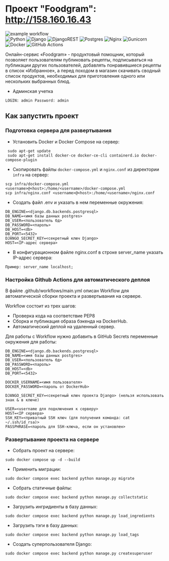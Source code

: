 # Проект "Foodgram": http://158.160.16.43

![example workflow](https://github.com/LevityLoveLight/foodgram-project-react/actions/workflows/main.yml/badge.svg)  
![Python](https://img.shields.io/badge/python-3670A0?style=for-the-badge&logo=python&logoColor=ffdd54)
![Django](https://img.shields.io/badge/django-%23092E20.svg?style=for-the-badge&logo=django&logoColor=white)
![DjangoREST](https://img.shields.io/badge/DJANGO-REST-ff1709?style=for-the-badge&logo=django&logoColor=white&color=ff1709&labelColor=gray)
![Postgres](https://img.shields.io/badge/postgres-%23316192.svg?style=for-the-badge&logo=postgresql&logoColor=white)
![Nginx](https://img.shields.io/badge/nginx-%23009639.svg?style=for-the-badge&logo=nginx&logoColor=white)
![Gunicorn](https://img.shields.io/badge/gunicorn-%298729.svg?style=for-the-badge&logo=gunicorn&logoColor=white)
![Docker](https://img.shields.io/badge/docker-%230db7ed.svg?style=for-the-badge&logo=docker&logoColor=white)
![GitHub Actions](https://img.shields.io/badge/github%20actions-%232671E5.svg?style=for-the-badge&logo=githubactions&logoColor=white)

Онлайн-сервис «Foodgram» - продуктовый помощник, который позволяет пользователям публиковать рецепты, подписываться на публикации других пользователей, добавлять понравившиеся рецепты в список «Избранное», а перед походом в магазин скачивать сводный список продуктов, необходимых для приготовления одного или нескольких выбранных блюд.

- Админская учетка
```
LOGIN: admin Password: admin
```
## Как запустить проект

### Подготовка сервера для развертывания 

- Установить Docker и Docker Compose на сервер:
```
 sudo apt-get update
 sudo apt-get install docker-ce docker-ce-cli containerd.io docker-compose-plugin
 ```

 - Скопировать файлы `docker-compose.yml` и `nginx.conf` из директории `infra` на сервер:
 ```
 scp infra/docker-compose.yml <username>@<host>:/home/<username>/docker-compose.yml
 scp infra/nginx.conf <username>@<host>:/home/<username>/nginx.conf
 ```

- Создать файл .env и указать в нем переменные окружения:
```
DB_ENGINE=<django.db.backends.postgresql>
DB_NAME=<имя базы данных postgres>
DB_USER=<пользователь бд>
DB_PASSWORD=<пароль>
DB_HOST=<db>
DB_PORT=<5432>
DJANGO_SECRET_KEY=<секретный ключ Django>
HOST=<IP-адрес сервера>
```

- В конфигурационном файле nginx.conf в строке server_name указать IP-адрес сервера:
```
Пример: server_name localhost;
```

### Настройка Github Actions для автоматического деплоя

В файле .github/workflows/main.yml описан Workflow для автоматической сборки проекта и развертывания на сервере. 

Workflow состоит из трех шагов:

- Проверка кода на соответствие PEP8
- Сборка и публикация образа бэкенда на DockerHub.
- Автоматический деплой на удаленный сервер.

Для работы с Workflow нужно добавить в GitHub Secrets переменные окружения для работы:

```
DB_ENGINE=<django.db.backends.postgresql>
DB_NAME=<имя базы данных postgres>
DB_USER=<пользователь бд>
DB_PASSWORD=<пароль>
DB_HOST=<db>
DB_PORT=<5432>

DOCKER_USERNAME=<имя пользователя>
DOCKER_PASSWORD=<пароль от DockerHub>

DJANGO_SECRET_KEY=<секретный ключ проекта Django> (нельзя использовать знак & в ключе)

USER=<username для подключения к серверу>
HOST=<IP сервера>
SSH_KEY=<приватный SSH ключ (для получения команда: cat ~/.ssh/id_rsa)>
PASSPHRASE=<пароль для SSH-ключа, если он установлен>
```

### Развертывание проекта на сервере

- Собрать проект на сервере:
```
sudo docker compose up -d --build
```

- Применить миграции:
```
sudo docker compose exec backend python manage.py migrate
```

- Собрать статичные файлы:
```
sudo docker compose exec backend python manage.py collectstatic
```

- Загрузить ингридиенты в базу данных:
```
sudo docker compose exec backend python manage.py load_ingredients
```
- Загрузить тэги в базу данных:
```
sudo docker compose exec backend python manage.py load_tags
```

- Создать суперпользователя Django:
```
sudo docker compose exec backend python manage.py createsuperuser
```
